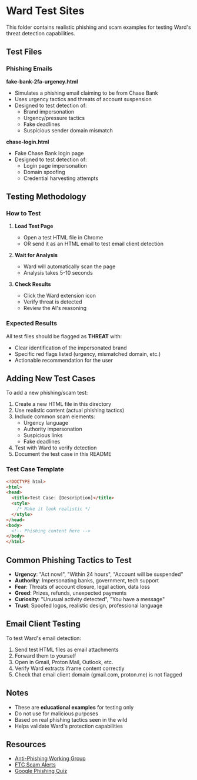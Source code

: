 # Ward Test Sites

This folder contains realistic phishing and scam examples for testing Ward's threat detection capabilities.

## Test Files

### Phishing Emails

**fake-bank-2fa-urgency.html**
- Simulates a phishing email claiming to be from Chase Bank
- Uses urgency tactics and threats of account suspension
- Designed to test detection of:
  - Brand impersonation
  - Urgency/pressure tactics
  - Fake deadlines
  - Suspicious sender domain mismatch

**chase-login.html**
- Fake Chase Bank login page
- Designed to test detection of:
  - Login page impersonation
  - Domain spoofing
  - Credential harvesting attempts

## Testing Methodology

### How to Test

1. **Load Test Page**
   - Open a test HTML file in Chrome
   - OR send it as an HTML email to test email client detection

2. **Wait for Analysis**
   - Ward will automatically scan the page
   - Analysis takes 5-10 seconds

3. **Check Results**
   - Click the Ward extension icon
   - Verify threat is detected
   - Review the AI's reasoning

### Expected Results

All test files should be flagged as **THREAT** with:
- Clear identification of the impersonated brand
- Specific red flags listed (urgency, mismatched domain, etc.)
- Actionable recommendation for the user

## Adding New Test Cases

To add a new phishing/scam test:

1. Create a new HTML file in this directory
2. Use realistic content (actual phishing tactics)
3. Include common scam elements:
   - Urgency language
   - Authority impersonation
   - Suspicious links
   - Fake deadlines
4. Test with Ward to verify detection
5. Document the test case in this README

### Test Case Template

```html
<!DOCTYPE html>
<html>
<head>
  <title>Test Case: [Description]</title>
  <style>
    /* Make it look realistic */
  </style>
</head>
<body>
  <!-- Phishing content here -->
</body>
</html>
```

## Common Phishing Tactics to Test

- **Urgency**: "Act now!", "Within 24 hours", "Account will be suspended"
- **Authority**: Impersonating banks, government, tech support
- **Fear**: Threats of account closure, legal action, data loss
- **Greed**: Prizes, refunds, unexpected payments
- **Curiosity**: "Unusual activity detected", "You have a message"
- **Trust**: Spoofed logos, realistic design, professional language

## Email Client Testing

To test Ward's email detection:

1. Send test HTML files as email attachments
2. Forward them to yourself
3. Open in Gmail, Proton Mail, Outlook, etc.
4. Verify Ward extracts iframe content correctly
5. Check that email client domain (gmail.com, proton.me) is not flagged

## Notes

- These are **educational examples** for testing only
- Do not use for malicious purposes
- Based on real phishing tactics seen in the wild
- Helps validate Ward's protection capabilities

## Resources

- [Anti-Phishing Working Group](https://apwg.org/)
- [FTC Scam Alerts](https://consumer.ftc.gov/scams)
- [Google Phishing Quiz](https://phishingquiz.withgoogle.com/)
